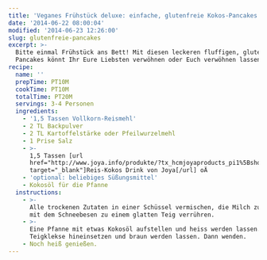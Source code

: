 ```yaml
---
title: 'Veganes Frühstück deluxe: einfache, glutenfreie Kokos-Pancakes'
date: '2014-06-22 08:00:04'
modified: '2014-06-23 12:26:00'
slug: glutenfreie-pancakes
excerpt: >-
  Bitte einmal Frühstück ans Bett! Mit diesen leckeren fluffigen, glutenfreien
  Pancakes könnt Ihr Eure Liebsten verwöhnen oder Euch verwöhnen lassen. 
recipe:
  name: ''
  prepTime: PT10M
  cookTime: PT10M
  totalTime: PT20M
  servings: 3-4 Personen
  ingredients:
    - '1,5 Tassen Vollkorn-Reismehl'
    - 2 TL Backpulver
    - 2 TL Kartoffelstärke oder Pfeilwurzelmehl
    - 1 Prise Salz
    - >-
      1,5 Tassen [url
      href="http://www.joya.info/produkte/?tx_hcmjoyaproducts_pi1%5BshowUid%5D=260&tx_hcmjoyaproducts_pi1%5BcatUid%5D=6&cHash=75b11ed3a102b6d290c899e6992eab32"
      target="_blank"]Reis-Kokos Drink von Joya[/url] oÄ
    - 'optional: beliebiges Süßungsmittel'
    - Kokosöl für die Pfanne
  instructions:
    - >-
      Alle trockenen Zutaten in einer Schüssel vermischen, die Milch zugeben und
      mit dem Schneebesen zu einem glatten Teig verrühren.
    - >-
      Eine Pfanne mit etwas Kokosöl aufstellen und heiss werden lassen. Nun zwei
      Teigklekse hineinsetzen und braun werden lassen. Dann wenden.
    - Noch heiß genießen.
---
```


[<!-- Image removed (no copyright): glutenfreie-pancakes.jpg -->](https://www.veganblatt.com/i/glutenfreie-pancakes.jpg)
